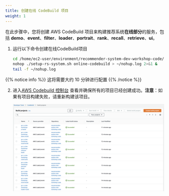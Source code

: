 ```yaml
---
title: 创建在线 CodeBuild 项目
weight: 1
---
```


在此步骤中，您将创建 AWS CodeBuild 项目来构建推荐系统**在线部分**的服务，包括 **demo**、**event**、**filter**、**loader**、**portrait**、**rank**、**recall**、**retrieve**、**ui**。

1. 运行以下命令创建在线CodeBuild项目

    ```sh
    cd /home/ec2-user/environment/recommender-system-dev-workshop-code/scripts
    nohop ./setup-rs-system.sh online-codebuild > ~/nohup.log 2>&1 &
    tail -f ~/nohup.log 
    ```
   
{{% notice info %}}
这将需要大约 10 分钟进行配置
{{% /notice %}}

2. 进入[AWS Codebuild 控制台](https://console.aws.amazon.com/codesuite/codebuild/home) 查看并确保所有的项目已经创建成功。**注意**：如果有项目构建失败，请重新构建该项目。
    
    ![Codebuild Succeed](/images/codebuild-successfully.png)
